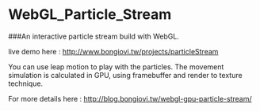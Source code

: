 WebGL_Particle_Stream
=====================


###An interactive particle stream build with WebGL.

live demo here : http://www.bongiovi.tw/projects/particleStream

You can use leap motion to play with the particles. The movement simulation is calculated in GPU, using framebuffer and render to texture technique.

For more details here : http://blog.bongiovi.tw/webgl-gpu-particle-stream/


